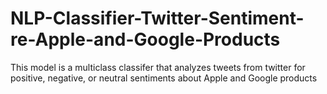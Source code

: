 # NLP-Classifier-Twitter-Sentiment-re-Apple-and-Google-Products
This model is a multiclass classifer that analyzes tweets from twitter for positive, negative, or neutral sentiments about Apple and Google products
